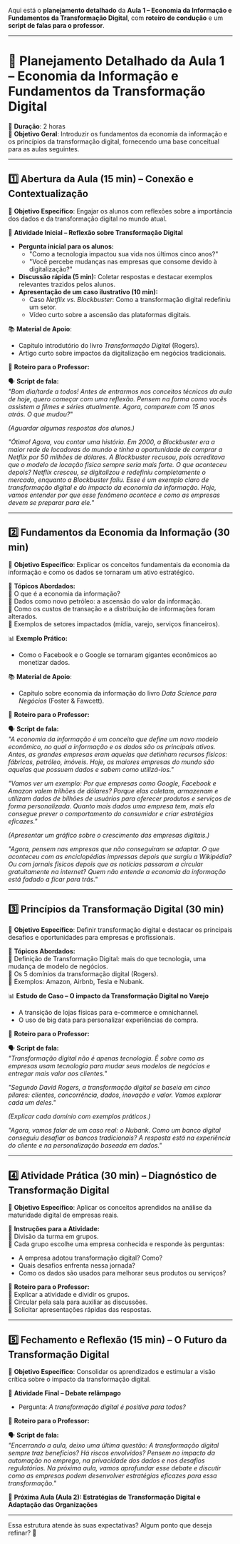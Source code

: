 Aqui está o **planejamento detalhado** da **Aula 1 – Economia da Informação e Fundamentos da Transformação Digital**, com **roteiro de condução** e um **script de falas para o professor**.

---

# **📌 Planejamento Detalhado da Aula 1 – Economia da Informação e Fundamentos da Transformação Digital**

📅 **Duração**: 2 horas  
🎯 **Objetivo Geral**: Introduzir os fundamentos da economia da informação e os princípios da transformação digital, fornecendo uma base conceitual para as aulas seguintes.

---

## **1️⃣ Abertura da Aula (15 min) – Conexão e Contextualização**

🎯 **Objetivo Específico**: Engajar os alunos com reflexões sobre a importância dos dados e da transformação digital no mundo atual.

📌 **Atividade Inicial – Reflexão sobre Transformação Digital**

- **Pergunta inicial para os alunos:**
  - "Como a tecnologia impactou sua vida nos últimos cinco anos?"
  - "Você percebe mudanças nas empresas que consome devido à digitalização?"
- **Discussão rápida (5 min):** Coletar respostas e destacar exemplos relevantes trazidos pelos alunos.
- **Apresentação de um caso ilustrativo (10 min):**
  - Caso _Netflix vs. Blockbuster_: Como a transformação digital redefiniu um setor.
  - Vídeo curto sobre a ascensão das plataformas digitais.

📚 **Material de Apoio**:

- Capítulo introdutório do livro _Transformação Digital_ (Rogers).
- Artigo curto sobre impactos da digitalização em negócios tradicionais.

📌 **Roteiro para o Professor:**

🗣 **Script de fala:**  
_"Bom dia/tarde a todos! Antes de entrarmos nos conceitos técnicos da aula de hoje, quero começar com uma reflexão. Pensem na forma como vocês assistem a filmes e séries atualmente. Agora, comparem com 15 anos atrás. O que mudou?_"

_(Aguardar algumas respostas dos alunos.)_

_"Ótimo! Agora, vou contar uma história. Em 2000, a Blockbuster era a maior rede de locadoras do mundo e tinha a oportunidade de comprar a Netflix por 50 milhões de dólares. A Blockbuster recusou, pois acreditava que o modelo de locação física sempre seria mais forte. O que aconteceu depois? Netflix cresceu, se digitalizou e redefiniu completamente o mercado, enquanto a Blockbuster faliu. Esse é um exemplo claro de transformação digital e do impacto da economia da informação. Hoje, vamos entender por que esse fenômeno acontece e como as empresas devem se preparar para ele."_

---

## **2️⃣ Fundamentos da Economia da Informação (30 min)**

🎯 **Objetivo Específico**: Explicar os conceitos fundamentais da economia da informação e como os dados se tornaram um ativo estratégico.

📌 **Tópicos Abordados:**  
🔹 O que é a economia da informação?  
🔹 Dados como novo petróleo: a ascensão do valor da informação.  
🔹 Como os custos de transação e a distribuição de informações foram alterados.  
🔹 Exemplos de setores impactados (mídia, varejo, serviços financeiros).

📊 **Exemplo Prático:**

- Como o Facebook e o Google se tornaram gigantes econômicos ao monetizar dados.

📚 **Material de Apoio**:

- Capítulo sobre economia da informação do livro _Data Science para Negócios_ (Foster & Fawcett).

📌 **Roteiro para o Professor:**

🗣 **Script de fala:**  
_"A economia da informação é um conceito que define um novo modelo econômico, no qual a informação e os dados são os principais ativos. Antes, as grandes empresas eram aquelas que detinham recursos físicos: fábricas, petróleo, imóveis. Hoje, as maiores empresas do mundo são aquelas que possuem dados e sabem como utilizá-los."_

_"Vamos ver um exemplo: Por que empresas como Google, Facebook e Amazon valem trilhões de dólares? Porque elas coletam, armazenam e utilizam dados de bilhões de usuários para oferecer produtos e serviços de forma personalizada. Quanto mais dados uma empresa tem, mais ela consegue prever o comportamento do consumidor e criar estratégias eficazes."_

_(Apresentar um gráfico sobre o crescimento das empresas digitais.)_

_"Agora, pensem nas empresas que não conseguiram se adaptar. O que aconteceu com as enciclopédias impressas depois que surgiu a Wikipédia? Ou com jornais físicos depois que as notícias passaram a circular gratuitamente na internet? Quem não entende a economia da informação está fadado a ficar para trás."_

---

## **3️⃣ Princípios da Transformação Digital (30 min)**

🎯 **Objetivo Específico**: Definir transformação digital e destacar os principais desafios e oportunidades para empresas e profissionais.

📌 **Tópicos Abordados:**  
🔹 Definição de Transformação Digital: mais do que tecnologia, uma mudança de modelo de negócios.  
🔹 Os 5 domínios da transformação digital (Rogers).  
🔹 Exemplos: Amazon, Airbnb, Tesla e Nubank.

📊 **Estudo de Caso – O impacto da Transformação Digital no Varejo**

- A transição de lojas físicas para e-commerce e omnichannel.
- O uso de big data para personalizar experiências de compra.

📌 **Roteiro para o Professor:**

🗣 **Script de fala:**  
_"Transformação digital não é apenas tecnologia. É sobre como as empresas usam tecnologia para mudar seus modelos de negócios e entregar mais valor aos clientes."_

_"Segundo David Rogers, a transformação digital se baseia em cinco pilares: clientes, concorrência, dados, inovação e valor. Vamos explorar cada um deles."_

_(Explicar cada domínio com exemplos práticos.)_

_"Agora, vamos falar de um caso real: o Nubank. Como um banco digital conseguiu desafiar os bancos tradicionais? A resposta está na experiência do cliente e na personalização baseada em dados."_

---

## **4️⃣ Atividade Prática (30 min) – Diagnóstico de Transformação Digital**

🎯 **Objetivo Específico**: Aplicar os conceitos aprendidos na análise da maturidade digital de empresas reais.

📌 **Instruções para a Atividade:**  
🔹 Divisão da turma em grupos.  
🔹 Cada grupo escolhe uma empresa conhecida e responde às perguntas:

- A empresa adotou transformação digital? Como?
- Quais desafios enfrenta nessa jornada?
- Como os dados são usados para melhorar seus produtos ou serviços?

📌 **Roteiro para o Professor:**  
🔹 Explicar a atividade e dividir os grupos.  
🔹 Circular pela sala para auxiliar as discussões.  
🔹 Solicitar apresentações rápidas das respostas.

---

## **5️⃣ Fechamento e Reflexão (15 min) – O Futuro da Transformação Digital**

🎯 **Objetivo Específico**: Consolidar os aprendizados e estimular a visão crítica sobre o impacto da transformação digital.

📢 **Atividade Final – Debate relâmpago**

- Pergunta: _A transformação digital é positiva para todos?_

📌 **Roteiro para o Professor:**

🗣 **Script de fala:**  
_"Encerrando a aula, deixo uma última questão: A transformação digital sempre traz benefícios? Há riscos envolvidos? Pensem no impacto da automação no emprego, na privacidade dos dados e nos desafios regulatórios. Na próxima aula, vamos aprofundar esse debate e discutir como as empresas podem desenvolver estratégias eficazes para essa transformação."_

📢 **Próxima Aula (Aula 2): Estratégias de Transformação Digital e Adaptação das Organizações**

---

Essa estrutura atende às suas expectativas? Algum ponto que deseja refinar? 🚀
